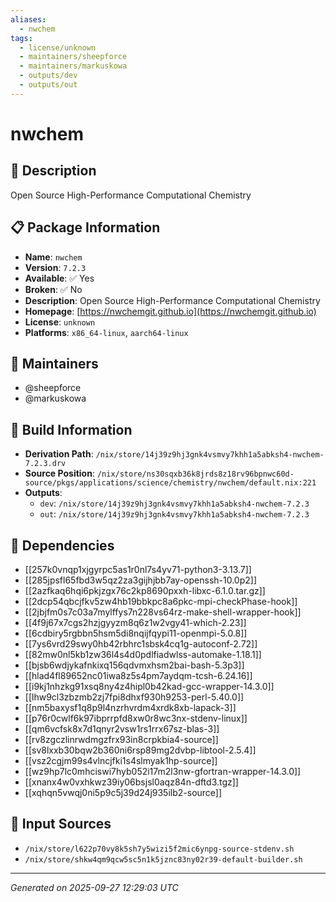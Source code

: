 ```yaml
---
aliases:
  - nwchem
tags:
  - license/unknown
  - maintainers/sheepforce
  - maintainers/markuskowa
  - outputs/dev
  - outputs/out
---
```


# nwchem

## 📝 Description

Open Source High-Performance Computational Chemistry

## 📋 Package Information

- **Name**: `nwchem`
- **Version**: `7.2.3`
- **Available**: ✅ Yes
- **Broken**: ✅ No
- **Description**: Open Source High-Performance Computational Chemistry
- **Homepage**: [https://nwchemgit.github.io](https://nwchemgit.github.io)
- **License**: `unknown`
- **Platforms**: `x86_64-linux`, `aarch64-linux`
## 👥 Maintainers

- @sheepforce
- @markuskowa


## 🔧 Build Information

- **Derivation Path**: `/nix/store/14j39z9hj3gnk4vsmvy7khh1a5abksh4-nwchem-7.2.3.drv`
- **Source Position**: `/nix/store/ns30sqxb36k8jrds8z18rv96bpnwc60d-source/pkgs/applications/science/chemistry/nwchem/default.nix:221`
- **Outputs**:
  - `dev`:  `/nix/store/14j39z9hj3gnk4vsmvy7khh1a5abksh4-nwchem-7.2.3`
  - `out`:  `/nix/store/14j39z9hj3gnk4vsmvy7khh1a5abksh4-nwchem-7.2.3`

## 🔗 Dependencies

- [[257k0vnqp1xjgyrpc5as1r0nl7s4yv71-python3-3.13.7]]
- [[285jpsfl65fbd3w5qz2za3gijhjbb7ay-openssh-10.0p2]]
- [[2azfkaq6hqi6pkjzgx76c2kp8690pxxh-libxc-6.1.0.tar.gz]]
- [[2dcp54qbcjfkv5zw4hb19bbkpc8a6pkc-mpi-checkPhase-hook]]
- [[2jbjfm0s7c03a7mylffys7n228vs64rz-make-shell-wrapper-hook]]
- [[4f9j67x7cgs2hzjgyyzm8q6z1w2vgy41-which-2.23]]
- [[6cdbiry5rgbbn5hsm5di8nqijfqypi11-openmpi-5.0.8]]
- [[7ys6vrd29swy0hb42rbhrc1sbsk4cq1g-autoconf-2.72]]
- [[82mw0nl5kb1zw36l4s4d0pdlfiadwlss-automake-1.18.1]]
- [[bjsb6wdjykafnkixq156qdvmxhsm2bai-bash-5.3p3]]
- [[hlad4fl89652nc01iwa8z5s4pm7aydqm-tcsh-6.24.16]]
- [[i9kj1nhzkg91xsq8ny4z4hipl0b42kad-gcc-wrapper-14.3.0]]
- [[lhw9cl3zbzmb2zj7fpi8dhxf930h9253-perl-5.40.0]]
- [[nm5baxysf1q8p9l4nzrhvrdm4xrdk8xb-lapack-3]]
- [[p76r0cwlf6k97ibprrpfd8xw0r8wc3nx-stdenv-linux]]
- [[qm6vcfsk8x7d1qnyr2vsw1rs1rrx67sz-blas-3]]
- [[rv8zgczlinrwdmgzfrx93in8crpkbia4-source]]
- [[sv8lxxb30bqw2b360ni6rsp89mg2dvbp-libtool-2.5.4]]
- [[vsz2cgjm99s4vlncjfki1s4slmyak1hp-source]]
- [[wz9hp7lc0mhciswi7hyb052i17m2l3nw-gfortran-wrapper-14.3.0]]
- [[xnanx4w0vxhkwz39iy06bsjsl0aqz84n-dftd3.tgz]]
- [[xqhqn5vwqj0ni5p9c5j39d24j935ilb2-source]]

## 📁 Input Sources

- `/nix/store/l622p70vy8k5sh7y5wizi5f2mic6ynpg-source-stdenv.sh`
- `/nix/store/shkw4qm9qcw5sc5n1k5jznc83ny02r39-default-builder.sh`

---
*Generated on 2025-09-27 12:29:03 UTC*
